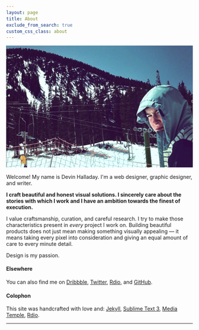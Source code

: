 ```yaml
---
layout: page
title: About
exclude_from_search: true
custom_css_class: about
---
```

![Devin Halladay](/uploads/2013/10/devin.jpg)

<p>Welcome! My name is Devin Halladay. I'm a web designer, graphic designer, and writer.</p>

<p class="lead"><strong>I craft beautiful and honest visual solutions. I sincerely care about the stories with which I work and I have an ambition towards the finest of execution.</strong></p>

<p>I value craftsmanship, curation, and careful research. I try to make those characteristics present in <i>every</i> project I work on. Building beautiful products does not just mean making something visually appealing &mdash; it means taking every pixel into consideration and giving an equal amount of care to every minute detail.</p>

<p>Design is my passion.</p>

#### Elsewhere

You can also find me on [Dribbble](http://dribbble.com/devinhalladay), [Twitter](http://twitter.com/devinhalladay), [Rdio](http://rdio.com/people/devinhalladay), and [GitHub](http://github.com/devinhalladay).

#### Colophon
This site was handcrafted with love and: [Jekyll](http://jekyllrb.com), [Sublime Text 3](http://www.sublimetext.com/3), [Media Temple](http://mediatemple.net), [Rdio](http://rdio.com).

<hr>